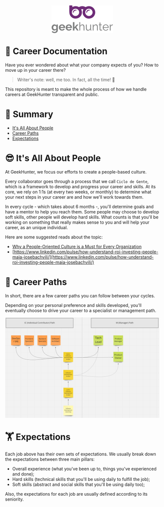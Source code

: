<p align="center">
  <img alt="logo" src="/docs/logo.png" width="200">
</p>

# 🚀 Career Documentation

Have you ever wondered about what your company expects of you? How to move up in your career there?

> Writer's note: well, me too. In fact, all the time! 🤔

This repository is meant to make the whole process of how we handle careers at GeekHunter transparent and public.

# :pushpin: Summary

* [It's All About People](#its-all-about-people)
* [Career Paths](#career-paths)
* [Expectations](#expectations)

# 😎 It's All About People

At GeekHunter, we focus our efforts to create a people-based culture.

Every collaborator goes through a process that we call `Ciclo de Gente`, which is a framework to develop and progress your career and skills. At its core, we rely on
1:1s (at every two weeks, or monthly) to determine what your next steps in your career are and how we'll work towards them.

In every cycle - which takes about 6 months -, you'll determine goals and have a mentor to help you reach them. Some people may choose to develop soft skills, other
people will develop hard skills. What counts is that you'll be working on something that really makes sense to you and will help your career, as an unique individual.

Here are some suggested reads about the topic:

- [Why a People-Oriented Culture is a Must for Every Organization](https://www.inscapeconsulting.com/2021/04/a-people-oriented-culture-is-a-must-for-every-organization)
- [https://www.linkedin.com/pulse/how-understand-roi-investing-people-maia-josebachvili/](https://www.linkedin.com/pulse/how-understand-roi-investing-people-maia-josebachvili/)

# 🏹 Career Paths

In short, there are a few career paths you can follow between your cycles.

Depending on your personal preference and skills developed, you'll eventually choose to drive your career to a specialist or management path.

<img alt="geekhunter-career-path" src="/docs/geekhunter-career-path.jpg" width="2000">

# 🏋️ Expectations

Each job above has their own sets of expectations. We usually break down the expectations between three main pillars:

- Overall experience (what you've been up to, things you've experienced and done);
- Hard skills (technical skills that you'll be using daily to fulfill the job);
- Soft skills (abstract and social skills that you'll be using daily too);

Also, the expectations for each job are usually defined according to its seniority.
